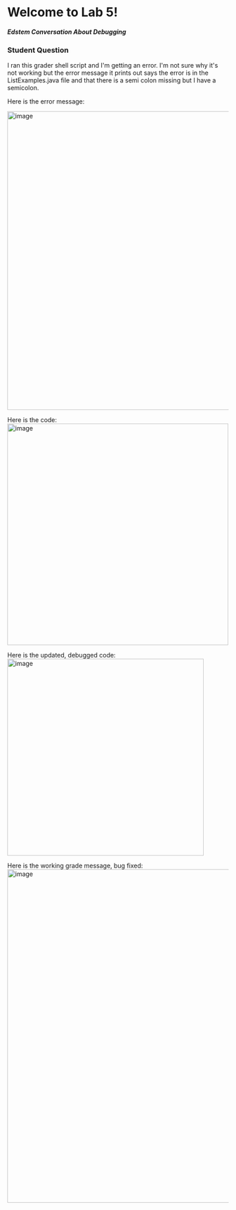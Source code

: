 # Welcome to Lab 5!


***Edstem Conversation About Debugging***

### Student Question

I ran this grader shell script and I'm getting an error. I'm not sure why it's not working but the error message it prints out says the error is in the ListExamples.java file and that there is a semi colon missing but I have a semicolon. 

  Here is the error message:  
  
  <img width="678" alt="image" src="https://github.com/DavidBrin/cse15l-lab-reports/assets/79377443/a5a71540-33ee-44f0-a004-c529b04f1265">
  
  Here is the code:    
  <img width="503" alt="image" src="https://github.com/DavidBrin/cse15l-lab-reports/assets/79377443/4d0b7650-e47c-481d-9587-45a3d156bda0">







  Here is the updated, debugged code:   
<img width="447" alt="image" src="https://github.com/DavidBrin/cse15l-lab-reports/assets/79377443/aa9b3994-a2be-43ea-8ff2-8431f7e09a31">

Here is the working grade message, bug fixed:  
<img width="757" alt="image" src="https://github.com/DavidBrin/cse15l-lab-reports/assets/79377443/fa75c5f9-df70-4869-9466-a1e7e8a0e516">

